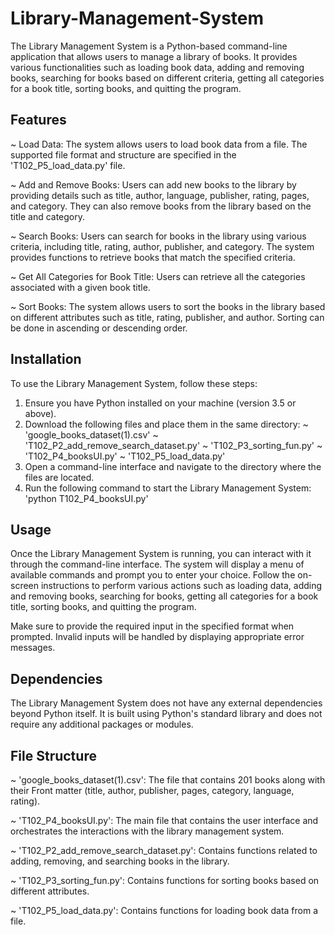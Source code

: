 # Library-Management-System

The Library Management System is a Python-based command-line application that allows users to manage a library of books. It provides various functionalities such as loading book data, adding and removing books, searching for books based on different criteria, getting all categories for a book title, sorting books, and quitting the program.

## Features

~ Load Data: The system allows users to load book data from a file. The supported file format and structure are specified in the 'T102_P5_load_data.py' file.

~ Add and Remove Books: Users can add new books to the library by providing details such as title, author, language, publisher, rating, pages, and category. They can also remove books from the library based on the title and category.

~ Search Books: Users can search for books in the library using various criteria, including title, rating, author, publisher, and category. The system provides functions to retrieve books that match the specified criteria.

~ Get All Categories for Book Title: Users can retrieve all the categories associated with a given book title.

~ Sort Books: The system allows users to sort the books in the library based on different attributes such as title, rating, publisher, and author. Sorting can be done in ascending or descending order.

## Installation

To use the Library Management System, follow these steps:

1. Ensure you have Python installed on your machine (version 3.5 or above).
2. Download the following files and place them in the same directory:
   ~ 'google_books_dataset(1).csv'
   ~ 'T102_P2_add_remove_search_dataset.py'
   ~ 'T102_P3_sorting_fun.py'
   ~ 'T102_P4_booksUI.py'
   ~ 'T102_P5_load_data.py'
3. Open a command-line interface and navigate to the directory where the files are located.
4. Run the following command to start the Library Management System:
   'python T102_P4_booksUI.py'

## Usage

Once the Library Management System is running, you can interact with it through the command-line interface. The system will display a menu of available commands and prompt you to enter your choice. Follow the on-screen instructions to perform various actions such as loading data, adding and removing books, searching for books, getting all categories for a book title, sorting books, and quitting the program.

Make sure to provide the required input in the specified format when prompted. Invalid inputs will be handled by displaying appropriate error messages.

## Dependencies 

The Library Management System does not have any external dependencies beyond Python itself. It is built using Python's standard library and does not require any additional packages or modules.

## File Structure 

~ 'google_books_dataset(1).csv': The file that contains 201 books along with their Front matter (title, author, publisher, pages, category, language, rating).

~ 'T102_P4_booksUI.py': The main file that contains the user interface and orchestrates the interactions with the library management system.

~ 'T102_P2_add_remove_search_dataset.py': Contains functions related to adding, removing, and searching books in the library.

~ 'T102_P3_sorting_fun.py': Contains functions for sorting books based on different attributes.

~ 'T102_P5_load_data.py': Contains functions for loading book data from a file.
